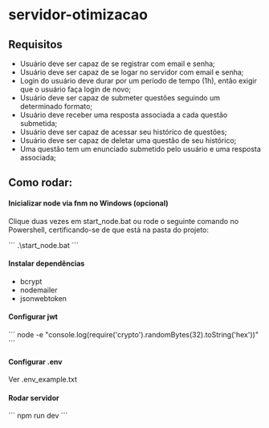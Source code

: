 # servidor-otimizacao

## Requisitos
+ Usuário deve ser capaz de se registrar com email e senha;
+ Usuário deve ser capaz de se logar no servidor com email e senha;
+ Login do usuário deve durar por um período de tempo (1h), então exigir que o usuário faça login de novo;
+ Usuário deve ser capaz de submeter questões seguindo um determinado formato;
+ Usuário deve receber uma resposta associada a cada questão submetida;
+ Usuário deve ser capaz de acessar seu histórico de questões;
+ Usuário deve ser capaz de deletar uma questão de seu histórico;
+ Uma questão tem um enunciado submetido pelo usuário e uma resposta associada;

## Como rodar:
#### Inicializar node via fnm no Windows (opcional)
Clique duas vezes em start_node.bat ou rode o seguinte comando no Powershell, certificando-se de que está na pasta do projeto:

´´´
.\start_node.bat
´´´

#### Instalar dependências
+ bcrypt
+ nodemailer
+ jsonwebtoken

#### Configurar jwt

´´´
node -e "console.log(require('crypto').randomBytes(32).toString('hex'))"
´´´

#### Configurar .env
Ver .env_example.txt

#### Rodar servidor

´´´
npm run dev
´´´